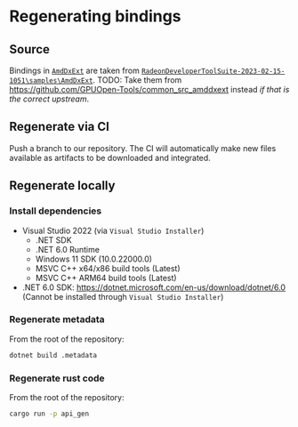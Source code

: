 # Regenerating bindings

## Source

Bindings in [`AmdDxExt`](.metadata/AmdDxExt/) are taken from [`RadeonDeveloperToolSuite-2023-02-15-1051\samples\AmdDxExt`](https://gpuopen.com/introducing-radeon-developer-tool-suite/).
TODO: Take them from <https://github.com/GPUOpen-Tools/common_src_amddxext> instead _if that is the correct upstream_.

## Regenerate via CI

Push a branch to our repository. The CI will automatically make new files available as artifacts to be downloaded and integrated.

## Regenerate locally

### Install dependencies

- Visual Studio 2022 (via `Visual Studio Installer`)
  - .NET SDK
  - .NET 6.0 Runtime
  - Windows 11 SDK (10.0.22000.0)
  - MSVC C++ x64/x86 build tools (Latest)
  - MSVC C++ ARM64 build tools (Latest)
- .NET 6.0 SDK: <https://dotnet.microsoft.com/en-us/download/dotnet/6.0>
  (Cannot be installed through `Visual Studio Installer`)

### Regenerate metadata

From the root of the repository:

```sh
dotnet build .metadata
```

### Regenerate rust code

From the root of the repository:

```sh
cargo run -p api_gen
```
